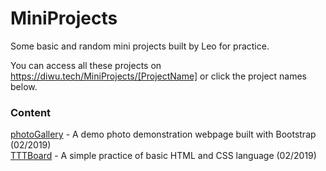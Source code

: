 # MiniProjects
Some basic and random mini projects built by Leo for practice.

You can access all these projects on https://diwu.tech/MiniProjects/[ProjectName] or click the project names below.

### Content
[photoGallery](https://diwu.tech/MiniProjects/photoGallery) - A demo photo demonstration webpage built with Bootstrap (02/2019)   
[TTTBoard](https://diwu.tech/MiniProjects/TTTBoard) - A simple practice of basic HTML and CSS language (02/2019)
